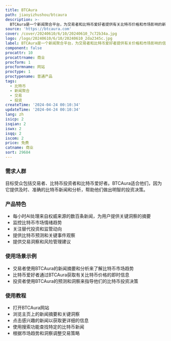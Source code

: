 ```yaml
---
title: BTCAura
path: jiaoyizhushou/btcaura
description: >-
  BTCAura是一个新闻聚合平台，为交易者和比特币爱好者提供有关比特币价格和市场影响的新闻摘要和最新发展动态。它提供快速、准确的比特币新闻摘要和深度分析，帮助用户保持领先。
source: 'https://btcaura.com'
cover: /cover/20240610/6/10/20240610_7c72b34a.jpg
logo: /logo/20240610/6/10/20240610_2da2345c.jpg
label: BTCAura是一个新闻聚合平台，为交易者和比特币爱好者提供有关价格和市场影响的信息。
component: false
procattr: 10
procattrname: 商业
procform: 1
procformname: 网站
proctype: 1
proctypename: 普通产品
tags:
  - 比特币
  - 新闻聚合
  - 交易
  - 投资
createTime: '2024-04-24 00:10:34'
updateTime: '2024-04-24 00:10:34'
lang: zh
isicp: 2
isqian: 2
iswx: 2
isqq: 2
iscom: 2
price: 免费
catname: 商业
sort: 29684
---
```




### 需求人群
目标受众包括交易者、比特币投资者和比特币爱好者。BTCAura适合他们，因为它提供及时、准确的比特币新闻和分析，帮助他们做出明智的投资决策。

### 产品特色
* 每小时AI处理来自权威来源的数百条新闻，为用户提供关键洞察的摘要
* 监控比特币市场情绪趋势
* 关注替代投资和监管动向
* 提供比特币预测和关键事件观察
* 提供交易洞察和风险管理建议

### 使用场景示例
* 交易者使用BTCAura的新闻摘要和分析来了解比特币市场趋势
* 比特币爱好者通过BTCAura获取有关比特币价格的即时信息
* 投资者使用BTCAura的预测和洞察来指导他们的比特币投资决策

### 使用教程
* 打开BTCAura网站
* 浏览主页上的新闻摘要和关键洞察
* 点击感兴趣的新闻以获取更详细的信息
* 使用搜索功能查找特定的比特币新闻
* 根据市场趋势和洞察调整交易策略

  

